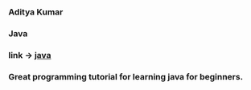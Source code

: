  ### Aditya Kumar
 ### Java
 ### link -> [java](https://www.udemy.com/java-programming-tutorial-for-beginners/)
 ### Great programming tutorial for learning java for beginners. 
